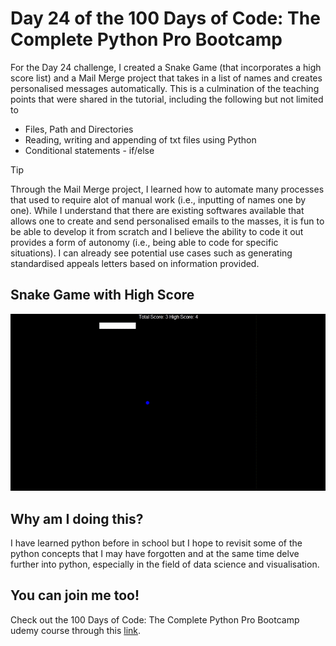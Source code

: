 <h1>Day 24 of the 100 Days of Code: The Complete Python Pro Bootcamp</h1>
<p>For the Day 24 challenge, I created a Snake Game (that incorporates a high score list) and a Mail Merge project that takes in a list of names and creates personalised messages automatically. This is a culmination of the teaching points that were shared in the tutorial, including the following but not limited to</p>
<ul>
  <li>Files, Path and Directories</li>
  <li>Reading, writing and appending of txt files using Python</li>
  <li>Conditional statements - if/else</li>
</ul>

> [!TIP]
> Through the Mail Merge project, I learned how to automate many processes that used to require alot of manual work (i.e., inputting of names one by one). While I understand that there are existing softwares available that allows one to create and send personalised emails to the masses, it is fun to be able to develop it from scratch and I believe the ability to code it out provides a form of autonomy (i.e., being able to code for specific situations). I can already see  potential use cases such as generating standardised appeals letters based on information provided. 

<h2>Snake Game with High Score</h2>

<div width = 150px>
  <img src="snake_high_score.gif"/>
</div>

<h2>Why am I doing this?</h2>
<p>I have learned python before in school but I hope to revisit some of the python concepts that I may have forgotten and at the same time delve further into python, especially in the field of data science and visualisation.</p>

<h2>You can join me too!</h2>
<p> Check out the 100 Days of Code: The Complete Python Pro Bootcamp udemy course through this <a href="https://www.udemy.com/course/100-days-of-code/">link</a>.</p>
